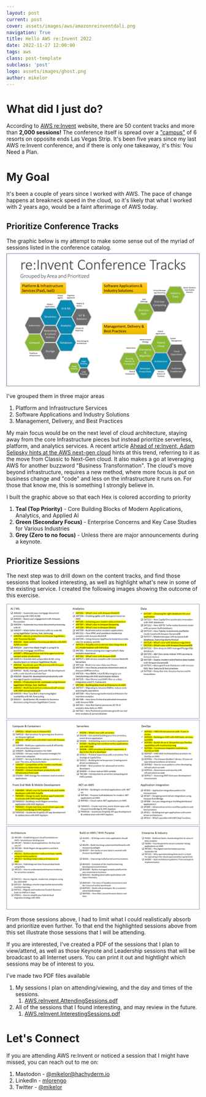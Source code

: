```yaml
---
layout: post
current: post
cover: assets/images/aws/amazonreinventdali.png
navigation: True
title: Hello AWS re:Invent 2022
date: 2022-11-27 12:00:00
tags: aws
class: post-template
subclass: 'post'
logo: assets/images/ghost.png
author: mikelor
---
```

# What did I just do?
According to [AWS re:Invent](https://reinvent.awsevents.com/learn/breakout-content/) website, there are 50 content tracks and more than **2,000 sessions!** The conference itself is spread over a ["campus"](https://reinvent.awsevents.com/campus/#map) of 6 resorts on opposite ends Las Vegas Strip. It's been five years since my last AWS re:Invent conference, and if there is only one takeaway, it's this: You Need a Plan.

# My Goal
It's been a couple of years since I worked with AWS. The pace of change happens at breakneck speed in the cloud, so it's likely that what I worked with 2 years ago, would be a faint afterimage of AWS today. 

## Prioritize Conference Tracks
The graphic below is my attempt to make some sense out of the myriad of sessions listed in the conference catalog. 
![Conference Tracks Grouped and Prioritized](assets/images/aws/prioritizationMap.png)

I've grouped them in three major areas
  1. Platform and Infrastructure Services
  1. Software Applications and Industry Solutions
  1. Management, Delivery, and Best Practices

My main focus would be on the next level of cloud architecture, staying away from the core Infrastructure pieces but instead prioritize serverless, platform, and analytics services. A recent article [Ahead of re:Invent, Adam Selipsky hints at the AWS next-gen cloud](https://siliconangle.com/2022/11/25/ahead-reinvent-adam-selipsky-hints-aws-next-gen-cloud/) hints at this trend, referring to it as the move from Classic to Next-Gen cloud. It also makes a go at leveraging AWS for another buzzword "Business Transformation". The cloud's move beyond infrastructure, requires a new method, where more focus is put on business change and "code" and less on the infrastructure it runs on. For those that know me, this is something I strongly believe in.

I built the graphic above so that each Hex is colored according to priority
  1. **Teal (Top Priority)** - Core Building Blocks of Modern Applications, Analytics, and Applied AI
  1. **Green (Secondary Focus)** - Enterprise Concerns and Key Case Studies for Various Industries
  1. **Grey (Zero to no focus)** - Unless there are major announcements during a keynote.

## Prioritize Sessions
The next step was to drill down on the content tracks, and find those sessions that looked interesting, as well as highlight what's new in some of the existing service. I created the following images showing the outcome of this exercise.

![Interesting Sessions Group 1](assets/images/aws/reinventsessionsgroup01.png)
![Interesting Sessions Group 2](assets/images/aws/reinventsessionsgroup02.png)
![Interesting Sessions Group 3](assets/images/aws/reinventsessionsgroup03.png)

From those sessions above, I had to limit what I could realistically absorb and prioritize even further. To that end the highlighted sessions above from this set illustrate those sessions that I will be attending. 

If you are interested, I've created a PDF of the sessions that I plan to view/attend, as well as those Keynote and Leadership sessions that will be broadcast to all Internet users. You can print it out and hightlight which sessions may be of interest to you.

I've made two PDF files available
  1. My sessions I plan on attending/viewing, and the day and times of the sessions.
     1. [AWS.reInvent.AttendingSessions.pdf](assets/images/aws/AWS.Reinvent.AttendingSessions.pdf) 
  1. All of the sessions that I found interesting, and may review in the future.
     1. [AWS.reInvent.InterestingSessions.pdf](assets/images/aws/AWS.Reinvent.InterestingSessions.pdf) 

# Let's Connect
If you are attending AWS re:Invent or noticed a session that I might have missed, you can reach out to me on:
  1. Mastodon - [@mikelor@hachyderm.io](https://hachyderm.io/@mikelor)
  1. LinkedIn - [mlorengo](https://www.linkedin.com/in/mlorengo/)
  1. Twitter - [@mikelor](https://twitter.com/mikelor)